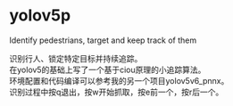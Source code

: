 # yolov5p
Identify pedestrians, target and keep track of them

识别行人、锁定特定目标并持续追踪。     
在yolov5的基础上写了一个基于ciou原理的小追踪算法。    
环境配置和代码编译可以参考我的另一个项目yolov5v6_pnnx。    
识别过程中按q退出，按w开始抓取，按e前一个，按r后一个。    
